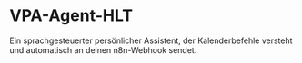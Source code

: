 # VPA-Agent-HLT

Ein sprachgesteuerter persönlicher Assistent, der Kalenderbefehle versteht und automatisch an deinen n8n-Webhook sendet.
